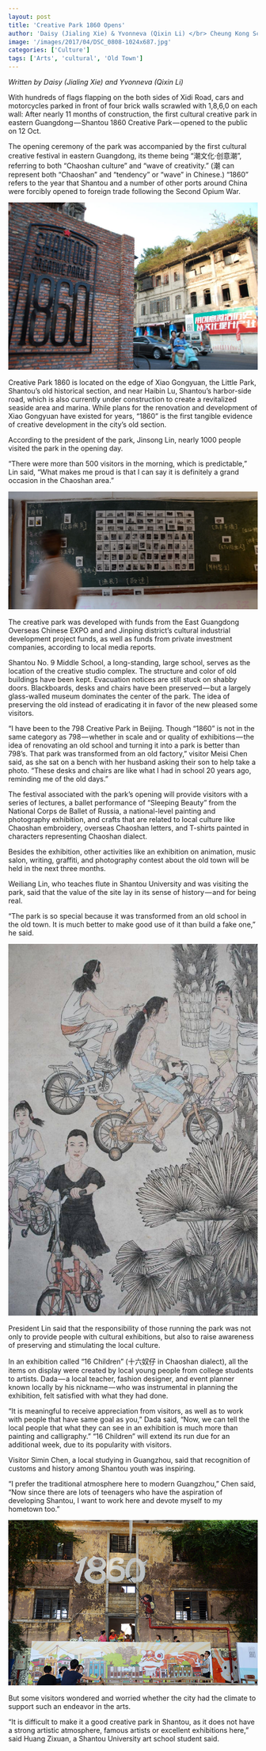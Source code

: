 ```yaml
---
layout: post
title: 'Creative Park 1860 Opens'
author: 'Daisy (Jialing Xie) & Yvonneva (Qixin Li) </br> Cheung Kong School of Journalism and Communication. Shantou University'
image: '/images/2017/04/DSC_0808-1024x687.jpg'
categories: ['Culture']
tags: ['Arts', 'cultural', 'Old Town']
---
```

<!-- Done -->
_Written by Daisy (Jialing Xie) and Yvonneva (Qixin Li)_

With hundreds of flags flapping on the both sides of Xidi Road, cars and motorcycles parked in front of four brick walls scrawled with 1,8,6,0 on each wall: After nearly 11 months of construction, the first cultural creative park in eastern Guangdong — Shantou 1860 Creative Park — opened to the public on 12 Oct.

The opening ceremony of the park was accompanied by the first cultural creative festival in eastern Guangdong, its theme being “潮文化·创意潮”, referring to both “Chaoshan culture” and “wave of creativity.” (潮 can represent both “Chaoshan” and “tendency” or “wave” in Chinese.) “1860” refers to the year that Shantou and a number of other ports around China were forcibly opened to foreign trade following the Second Opium War.

![Creative Park - Shantou 1860](/images/2017/04/DSC_0808-1024x687.jpg)

Creative Park 1860 is located on the edge of Xiao Gongyuan, the Little Park, Shantou’s old historical section, and near Haibin Lu, Shantou’s harbor-side road, which is also currently under construction to create a revitalized seaside area and marina. While plans for the renovation and development of Xiao Gongyuan have existed for years, “1860” is the first tangible evidence of creative development in the city’s old section.

According to the president of the park, Jinsong Lin, nearly 1000 people visited the park in the opening day.

“There were more than 500 visitors in the morning, which is predictable,” Lin said, “What makes me proud is that I can say it is definitely a grand occasion in the Chaoshan area.”

![A man walks by an exhibition entitled “100 Strangers.” Photo by: Daisy](/images/2017/04/old-man-walks-pass-the-100-Strangers-720x340.jpg)

The creative park was developed with funds from the East Guangdong Overseas Chinese EXPO and and Jinping district’s cultural industrial development project funds, as well as funds from private investment companies, according to local media reports.

Shantou No. 9 Middle School, a long-standing, large school, serves as the location of the creative studio complex. The structure and color of old buildings have been kept. Evacuation notices are still stuck on shabby doors. Blackboards, desks and chairs have been preserved — but a largely glass-walled museum dominates the center of the park. The idea of preserving the old instead of eradicating it in favor of the new pleased some visitors.

“I have been to the 798 Creative Park in Beijing. Though “1860” is not in the same category as 798 — whether in scale and or quality of exhibitions — the idea of renovating an old school and turning it into a park is better than 798’s. That park was transformed from an old factory,” visitor Meisi Chen said, as she sat on a bench with her husband asking their son to help take a photo. “These desks and chairs are like what I had in school 20 years ago, reminding me of the old days.”

The festival associated with the park’s opening will provide visitors with a series of lectures, a ballet performance of “Sleeping Beauty” from the National Corps de Ballet of Russia, a national-level painting and photography exhibition, and crafts that are related to local culture like Chaoshan embroidery, overseas Chaoshan letters, and T-shirts painted in characters representing Chaoshan dialect.

Besides the exhibition, other activities like an exhibition on animation, music salon, writing, graffiti, and photography contest about the old town will be held in the next three months.

Weiliang Lin, who teaches flute in Shantou University and was visiting the park, said that the value of the site lay in its sense of history — and for being real.

“The park is so special because it was transformed from an old school in the old town. It is much better to make good use of it than build a fake one,” he said.

[![A woman who’s job is collecting garbage at “1860” with her kids. Photo by: Daisy](/images/2017/04/DSC_0787-687x1024-687x1024.jpg)](http://www.myshantou.org/wp-content/uploads/2017/04/DSC_0787-687x1024.jpg)

President Lin said that the responsibility of those running the park was not only to provide people with cultural exhibitions, but also to raise awareness of preserving and stimulating the local culture.

In an exhibition called “16 Children” (十六奴仔 in Chaoshan dialect), all the items on display were created by local young people from college students to artists. Dada — a local teacher, fashion designer, and event planner known locally by his nickname — who was instrumental in planning the exhibition, felt satisfied with what they had done.

“It is meaningful to receive appreciation from visitors, as well as to work with people that have same goal as you,” Dada said, “Now, we can tell the local people that what they can see in an exhibition is much more than painting and calligraphy.” “16 Children” will extend its run due for an additional week, due to its popularity with visitors.

Visitor Simin Chen, a local studying in Guangzhou, said that recognition of customs and history among Shantou youth was inspiring.

“I prefer the traditional atmosphere here to modern Guangzhou,” Chen said, “Now since there are lots of teenagers who have the aspiration of developing Shantou, I want to work here and devote myself to my hometown too.”

![](/images/2017/04/garbagewoman-with-her-kid-visits-the-1860-park.jpg)

But some visitors wondered and worried whether the city had the climate to support such an endeavor in the arts.

“It is difficult to make it a good creative park in Shantou, as it does not have a strong artistic atmosphere, famous artists or excellent exhibitions here,” said Huang Zixuan, a Shantou University art school student said.
